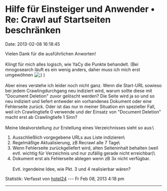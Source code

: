 Hilfe für Einsteiger und Anwender • Re: Crawl auf Startseiten beschränken
=========================================================================

Date: 2013-02-08 16:18:45

Vielen Dank für die ausführlichen Anworten!\
\
Klingt für mich alles logisch, wie YaCy die Punkte behandelt. (Bei
mnogosearch läuft es ein wenig anders, daher muss ich mich erst
umgewöhnen
![;)](http://forum.yacy-websuche.de/images/smilies/icon_e_wink.gif "Wink")
)\
\
Aber eines verstehe ich leider noch nicht ganz. Wenn die Start-URL
sowieso bei jedem Crawlingdurchgang neu indiziert wird, warum sollte
diese mit \"Document Deletion\" zuvor gelöscht werden? Die Seite wird ja
so und so neu indiziert und liefert entweder ein vorhandenes Dokument
oder eine Fehlerseite zurück. Oder ist das nur in meiner Situation ein
spezieller Fall, weil ich Crawlingtiefe 0 verwende und der Einsatz von
\"Document Deletion\" macht erst ab Crawlingtiefe 1 Sinn?\
\
Meine Idealvorstellung zur Erstellung eines Verzeichnisses sieht so
aus:\
1. Ausschließlich vorgegebene URLs aus Liste indizieren\
2. Regelmäßige Aktualisierung, zB Recrawl alle 7 Tage\
3. Wenn Fehlerseite zurückgeliefert wird, alten Seiteninhalt behalten
(weil evtl. wichtig für Verzeichnis und nur zufällig gerade nicht
erreichbar)\
4. Dokument erst als Fehlerseite ablegen wenn zB 3x nicht verfügbar.\
\
Evtl. irgendeine Idee, wie Pkt. 3 und 4 realisierbar wären?

Statistik: Verfasst von
[hotel24](http://forum.yacy-websuche.de/memberlist.php?mode=viewprofile&u=8871)
--- Fr Feb 08, 2013 4:18 pm

------------------------------------------------------------------------
